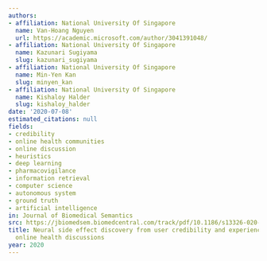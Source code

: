 ```yaml
---
authors:
- affiliation: National University Of Singapore
  name: Van-Hoang Nguyen
  url: https://academic.microsoft.com/author/3041391048/
- affiliation: National University Of Singapore
  name: Kazunari Sugiyama
  slug: kazunari_sugiyama
- affiliation: National University Of Singapore
  name: Min-Yen Kan
  slug: minyen_kan
- affiliation: National University Of Singapore
  name: Kishaloy Halder
  slug: kishaloy_halder
date: '2020-07-08'
estimated_citations: null
fields:
- credibility
- online health communities
- online discussion
- heuristics
- deep learning
- pharmacovigilance
- information retrieval
- computer science
- autonomous system
- ground truth
- artificial intelligence
in: Journal of Biomedical Semantics
src: https://jbiomedsem.biomedcentral.com/track/pdf/10.1186/s13326-020-00221-1
title: Neural side effect discovery from user credibility and experience-assessed
  online health discussions
year: 2020
---
```

